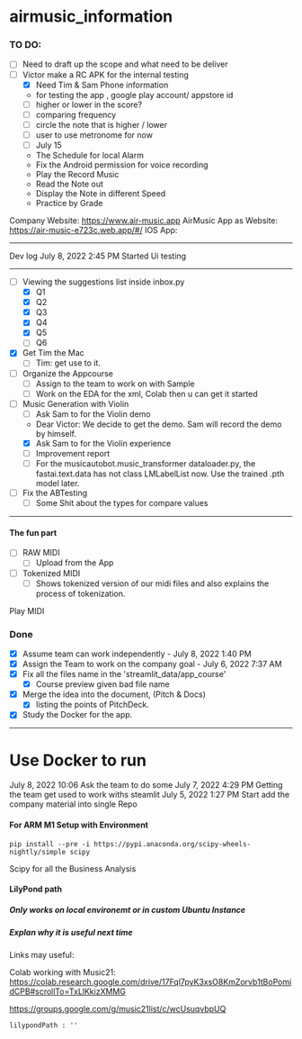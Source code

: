 # airmusic_information

### TO DO:

- [ ] Need to draft up the scope and what need to be deliver
- [ ] Victor make a RC APK for the internal testing
    - [x] Need Tim & Sam Phone information
    - for testing the app , google play account/ appstore id
    - [ ] higher or lower in the score?
    - [ ] comparing frequency
    - [ ] circle the note that is higher / lower
    - [ ] user to use metronome for now
    - [ ] July 15
    - The Schedule for local Alarm
    - Fix the Android permission for voice recording
    - Play the Record Music
    - Read the Note out
    - Display the Note in different Speed
    - Practice by Grade

Company Website: https://www.air-music.app
AirMusic App as Website: https://air-music-e723c.web.app/#/
IOS App:

---
Dev log July 8, 2022 2:45 PM Started Ui testing

---

- [ ] Viewing the suggestions list inside inbox.py
    - [x] Q1
    - [x] Q2
    - [x] Q3
    - [x] Q4
    - [x] Q5
    - [ ] Q6

- [x] Get Tim the Mac
    - [ ] Tim: get use to it. 
- [ ] Organize the Appcourse
    - [ ] Assign to the team to work on with Sample
    - [ ] Work on the EDA for the xml, Colab then u can get it started
- [ ] Music Generation with Violin
    - [ ] Ask Sam to for the Violin demo
    - Dear Victor: We decide to get the demo. Sam will record the demo by himself.
    - [x] Ask Sam to for the Violin experience
    - [ ] Improvement report
    - [ ] For the musicautobot.music_transformer dataloader.py, the fastai.text.data has not class LMLabelList now. Use
      the trained .pth model later.
- [ ] Fix the ABTesting
    - [ ] Some Shit about the types for compare values

---

#### The fun part

- [ ] RAW MIDI
    - [ ] Upload from the App
- [ ] Tokenized MIDI
    - [ ] Shows tokenized version of our midi files and also explains the process of tokenization.

Play MIDI

### Done

- [x] Assume team can work independently - July 8, 2022 1:40 PM
- [x] Assign the Team to work on the company goal - July 6, 2022 7:37 AM
- [x] Fix all the files name in the 'streamlit_data/app_course'
    - [x] Course preview given bad file name
- [x] Merge the idea into the document, (Pitch & Docs)
    - [x] listing the points of PitchDeck.
- [x] Study the Docker for the app.

---

# Use Docker to run

July 8, 2022 10:06 Ask the team to do some July 7, 2022 4:29 PM Getting the team get used to work withs steamlit July 5,
2022 1:27 PM Start add the company material into single Repo

#### For ARM M1 Setup with Environment

```commandline
pip install --pre -i https://pypi.anaconda.org/scipy-wheels-nightly/simple scipy
```

Scipy for all the Business Analysis

#### LilyPond path

##### Only works on local environemt or in custom Ubuntu Instance

##### Explan why it is useful next time

Links may useful:

Colab working with
Music21: <https://colab.research.google.com/drive/17Fql7pyK3xsO8KmZorvb1tBoPomidCPB#scrollTo=TxLlKkizXMMG>

https://groups.google.com/g/music21list/c/wcUsuqvbpUQ

```
lilypondPath : ''

```

